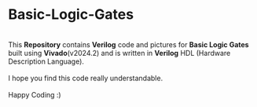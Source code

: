# Basic-Logic-Gates
<br>
This <b>Repository</b> contains <b>Verilog</b> code and pictures for <b>Basic Logic Gates</b> built using <b>Vivado</b>(v2024.2) and is written in <b>Verilog</b> HDL (Hardware Description Language).
<br><br>
I hope you find this code really understandable.
<br><br>
Happy Coding :)
